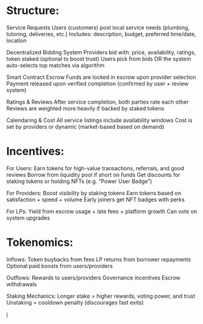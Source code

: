 # Structure:
Service Requests
    Users (customers) post local service needs (plumbing, tutoring, deliveries, etc.)
    Includes: description, budget, preferred time/date, location

Decentralized Bidding System
    Providers bid with: price, availability, ratings, token staked (optional to boost trust)
    Users pick from bids OR the system auto-selects top matches via algorithm

Smart Contract Escrow
    Funds are locked in escrow upon provider selection
    Payment released upon verified completion (confirmed by user + review system)

Ratings & Reviews
    After service completion, both parties rate each other
    Reviews are weighted more heavily if backed by staked tokens

Calendaring & Cost
    All service listings include availability windows
    Cost is set by providers or dynamic (market-based based on demand)


# Incentives:
For Users:
    Earn tokens for high-value transactions, referrals, and good reviews
    Borrow from liquidity pool if short on funds
    Get discounts for staking tokens or holding NFTs (e.g. “Power User Badge”)

For Providers:
    Boost visibility by staking tokens
    Earn tokens based on satisfaction + speed + volume
    Early joiners get NFT badges with perks

For LPs:
    Yield from escrow usage + late fees + platform growth
    Can vote on system upgrades


# Tokenomics:
Inflows:
    Token buybacks from fees
    LP returns from borrower repayments
    Optional paid boosts from users/providers

Outflows:
    Rewards to users/providers
    Governance incentives
    Escrow withdrawals

Staking Mechanics:
    Longer stake = higher rewards, voting power, and trust
    Unstaking = cooldown penalty (discourages fast exits)

j